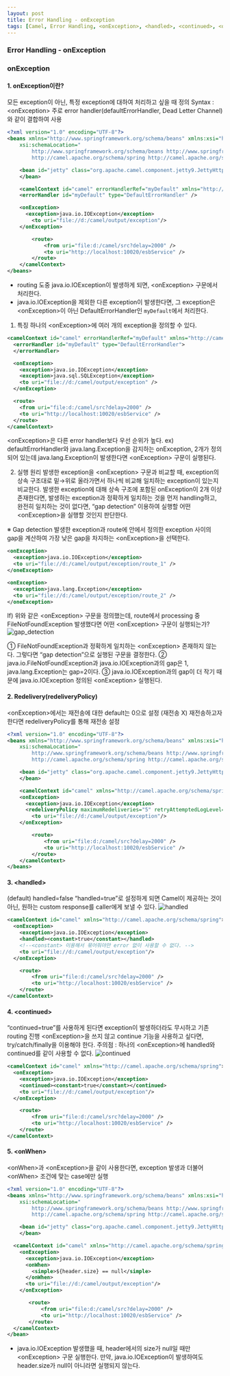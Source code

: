 ```yaml
---
layout: post
title: Error Handling - onException
tags: [Camel, Error Handling, <onException>, <handled>, <continued>, <onWhen>]
---
```


### Error Handling - onException

### onException
#### 1. onException이란?
모든 exception이 아닌, 특정 exception에 대하여 처리하고 싶을 때 정의
Syntax : \<onException>
주로 error handler(defaultErrorHandler, Dead Letter Channel)와 같이 결합하여 사용

```xml
<?xml version="1.0" encoding="UTF-8"?>
<beans xmlns="http://www.springframework.org/schema/beans" xmlns:xsi="http://www.w3.org/2001/XMLSchema-instance"
 	xsi:schemaLocation="
        http://www.springframework.org/schema/beans http://www.springframework.org/schema/beans/spring-beans-2.5.xsd
        http://camel.apache.org/schema/spring http://camel.apache.org/schema/spring/camel-spring.xsd">

	<bean id="jetty" class="org.apache.camel.component.jetty9.JettyHttpComponent9">
	</bean>

 	<camelContext id="camel" errorHandlerRef="myDefault" xmlns="http://camel.apache.org/schema/spring">
    <errorHandler id="myDefault" type="DefaultErrorHandler" />

    <onException>
      <exception>java.io.IOException</exception>
    	<to uri="file://d:/camel/output/exception"/>
    </onException>

		<route>
			<from uri="file:d:/camel/src?delay=2000" />
			<to uri="http://localhost:10020/esbService" />
		</route>
	</camelContext>
</beans>
```
* routing 도중 java.io.IOException이 발생하게 되면, \<onException> 구문에서 처리한다.
* java.io.IOException을 제외한 다른 exception이 발생한다면, 그 exception은 \<onException>이 아닌 DefaultErrorHandler인 ```myDefault```에서 처리한다.

1. 특징
하나의 \<onException>에 여러 개의 exception을 정의할 수 있다.

```xml
<camelContext id="camel" errorHandlerRef="myDefault" xmlns="http://camel.apache.org/schema/spring"> 	
  <errorHandler id="myDefault" type="DefaultErrorHandler">
  </errorHandler>

  <onException>
    <exception>java.io.IOException</exception>
    <exception>java.sql.SQLException</exception>
    <to uri="file://d:/camel/output/exception" />
  </onException>

  <route>
    <from uri="file:d:/camel/src?delay=2000" />
    <to uri="http://localhost:10020/esbService" />
  </route>
</camelContext>
```

\<onException>은 다른 error handler보다 우선 순위가 높다.
ex) defaultErrorHandler와 java.lang.Exception을 감지하는 onException, 2개가 정의 되어 있는데 java.lang.Exception이 발생한다면 \<onException> 구문이 실행된다.

2. 실행 원리
발생한 exception을 \<onException> 구문과 비교할 때, exception의 상속 구조대로 밑→위로 올라가면서 하나씩 비교해 일치하는 exception이 있는지 비교한다.
발생한 exception에 대해 상속 구조에 포함된 onException이 2개 이상 존재한다면, 발생하는 exception과 정확하게 일치하는 것을 먼저 handling하고, 완전히 일치하는 것이 없다면, “gap detection” 이용하여 실행할 어떤 \<onException>을 실행할 것인지 판단한다.

※ Gap detection
발생한 exception과 route에 안에서 정의한 exception 사이의 gap을 계산하여 가장 낮은 gap을 차지하는 \<onException>을 선택한다.

```xml
<onException>
  <exception>java.io.IOException</exception>
  <to uri="file://d:/camel/output/exception/route_1" />
</oneException>

<onException>
  <exception>java.lang.Exception</exception>
  <to uri="file://d:/camel/output/exception/route_2" />
</oneException>
```

If) 위와 같은 \<onException> 구문을 정의했는데, route에서 processing 중 FileNotFoundException 발생했다면 어떤 \<onException> 구문이 실행되는가?
![gap_detection](/images/camel-error-handling/gap_detection.png)

①	 FileNotFoundException과 정확하게 일치하는 \<onException> 존재하지 않는다. 그렇다면 “gap detection”으로 실행된 구문을 결정한다.
②	 java.io.FileNotFoundException과 java.io.IOException과의 gap은 1, java.lang.Exception는 gap=2이다.
③	 java.io.IOException과의 gap이 더 작기 때문에 java.io.IOException 정의된 \<onException> 실행된다.


#### 2. Redelivery(redeliveryPolicy)
\<onException>에서는 재전송에 대한 default는 0으로 설정 (재전송 X)
재전송하고자 한다면 redeliveryPolicy를 통해 재전송 설정

```xml
<?xml version="1.0" encoding="UTF-8"?>
<beans xmlns="http://www.springframework.org/schema/beans" xmlns:xsi="http://www.w3.org/2001/XMLSchema-instance"
 	xsi:schemaLocation="
        http://www.springframework.org/schema/beans http://www.springframework.org/schema/beans/spring-beans-2.5.xsd
        http://camel.apache.org/schema/spring http://camel.apache.org/schema/spring/camel-spring.xsd">

	<bean id="jetty" class="org.apache.camel.component.jetty9.JettyHttpComponent9">
	</bean>

 	<camelContext id="camel" xmlns="http://camel.apache.org/schema/spring">
    <onException>
      <exception>java.io.IOException</exception>
      <redeliveryPolicy maximumRedeliveries="5" retryAttemptedLogLevel="WARN"/>
    	<to uri="file://d:/camel/output/exception"/>
    </onException>

		<route>
			<from uri="file:d:/camel/src?delay=2000" />
			<to uri="http://localhost:10020/esbService" />
		</route>
	</camelContext>
</beans>
```

#### 3. \<handled>
(default) handled=false
“handled=true”로 설정하게 되면 Camel이 제공하는 것이 아닌, 원하는 custom response를 caller에게 보낼 수 있다.
![handled](/images/camel-error-handling/handled.png)

```xml
<camelContext id="camel" xmlns="http://camel.apache.org/schema/spring">
  <onException>
    <exception>java.io.IOException</exception>
    <handled><constant>true</constant></handled>
    <!--<constant> 이용해서 묶어줘야만 error 없이 사용할 수 없다. -->
    <to uri="file://d:/camel/output/exception"/>
  </onException>

	<route>
		<from uri="file:d:/camel/src?delay=2000" />
		<to uri="http://localhost:10020/esbService" />
	</route>
</camelContext>
```

#### 4. \<continued>
“continued=true”를 사용하게 된다면 exception이 발생하더라도 무시하고 기존 routing 진행
\<onException>을 쓰지 않고 continue 기능을 사용하고 싶다면, try/catch/finally을 이용해야 한다.
주의점 : 하나의 \<onException>에 handled와 continued를 같이 사용할 수 없다.
![continued](/images/camel-error-handling/continued.png)

```xml
<camelContext id="camel" xmlns="http://camel.apache.org/schema/spring">
  <onException>
    <exception>java.io.IOException</exception>
    <continued><constant>true</constant></continued>
    <to uri="file://d:/camel/output/exception"/>
  </onException>

	<route>
		<from uri="file:d:/camel/src?delay=2000" />
		<to uri="http://localhost:10020/esbService" />
	</route>
</camelContext>
```

#### 5. \<onWhen>
\<onWhen>과 \<onException>을 같이 사용한다면, exception 발생과 더불어 \<onWhen> 조건에 맞는 case에만 실행

```xml
<?xml version="1.0" encoding="UTF-8"?>
<beans xmlns="http://www.springframework.org/schema/beans" xmlns:xsi="http://www.w3.org/2001/XMLSchema-instance"
 	xsi:schemaLocation="
        http://www.springframework.org/schema/beans http://www.springframework.org/schema/beans/spring-beans-2.5.xsd
        http://camel.apache.org/schema/spring http://camel.apache.org/schema/spring/camel-spring.xsd">

	<bean id="jetty" class="org.apache.camel.component.jetty9.JettyHttpComponent9">
	</bean>

  <camelContext id="camel" xmlns="http://camel.apache.org/schema/spring">
    <onException>
      <exception>java.io.IOException</exception>
      <onWhen>
        <simple>${header.size} == null</simple>
      </onWhen>
      <to uri="file://d:/camel/output/exception"/>
    </onException>

	   <route>
		   <from uri="file:d:/camel/src?delay=2000" />
		   <to uri="http://localhost:10020/esbService" />
	   </route>
  </camelContext>
</bean>
```

* java.io.IOException 발생했을 때, header에서의 size가 null일 때만 \<onException> 구문 실행한다. 만약, java.io.IOException이 발생하여도 header.size가 null이 아니라면 실행되지 않는다.
